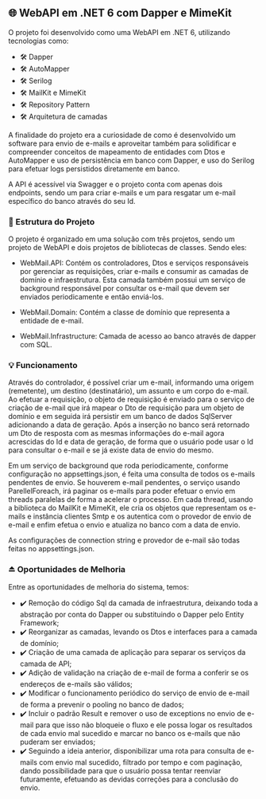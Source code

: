 ## 🌐 WebAPI em .NET 6 com Dapper e MimeKit

O projeto foi desenvolvido como uma WebAPI em .NET 6, utilizando tecnologias como:
  - 🛠️ Dapper
  - 🛠️ AutoMapper
  - 🛠️ Serilog
  - 🛠️ MailKit e MimeKit
  - 🛠️ Repository Pattern
  - 🛠️ Arquitetura de camadas

A finalidade do projeto era a curiosidade de como é desenvolvido um software para envio de e-mails e aproveitar também para solidificar e compreender conceitos de mapeamento de entidades com Dtos e AutoMapper e uso de persistência em banco com Dapper, e uso do Serilog para efetuar logs persistidos diretamente em banco.

A API é acessível via Swagger e o projeto conta com apenas dois endpoints, sendo um para criar e-mails e um para resgatar um e-mail específico do banco através do seu Id.

### 📀 Estrutura do Projeto

O projeto é organizado em uma solução com três projetos, sendo um projeto de WebAPI e dois projetos de bibliotecas de classes. Sendo eles:

  - WebMail.API: Contém os controladores, Dtos e serviços responsáveis por gerenciar as requisições, criar e-mails e consumir as camadas de domínio e infraestrutura. Esta camada também possui um serviço de background responsável por consultar os e-mail que devem ser enviados periodicamente e então enviá-los.

  - WebMail.Domain: Contém a classe de domínio que representa a entidade de e-mail.

  - WebMail.Infrastructure: Camada de acesso ao banco através de dapper com SQL.

### 💡 Funcionamento

Através do controlador, é possível criar um e-mail, informando uma origem (remetente), um destino (destinatário), um assunto e um corpo do e-mail. Ao efetuar a requisição, o objeto de requisição é enviado para o serviço de criação de e-mail que irá mapear o Dto de requisição para um objeto de domínio e em seguida irá persistir em um banco de dados SqlServer adicionando a data de geração. Após a inserção no banco será retornado um Dto de resposta com as mesmas informações do e-mail agora acrescidas do Id e data de geração, de forma que o usuário pode usar o Id para consultar o e-mail e se já existe data de envio do mesmo.

Em um serviço de background que roda periodicamente, conforme configuração no appsettings.json, é feita uma consulta de todos os e-mails pendentes de envio. Se houverem e-mail pendentes, o serviço usando ParellelForeach, irá paginar os e-mails para poder efetuar o envio em threads paralelas de forma a acelerar o processo. Em cada thread, usando a biblioteca do MailKit e MimeKit, ele cria os objetos que representam os e-mails e instância clientes Smtp e os autentica com o provedor de envio de e-mail e enfim efetua o envio e atualiza no banco com a data de envio.

As configurações de connection string e provedor de e-mail são todas feitas no appsettings.json.

### ⏏️ Oportunidades de Melhoria

Entre as oportunidades de melhoria do sistema, temos:
  - ✔️ Remoção do código Sql da camada de infraestrutura, deixando toda a abstração por conta do Dapper ou substituindo o Dapper pelo Entity Framework;
  - ✔️ Reorganizar as camadas, levando os Dtos e interfaces para a camada de domínio;
  - ✔️ Criação de uma camada de aplicação para separar os serviços da camada de API;
  - ✔️ Adição de validação na criação de e-mail de forma a conferir se os endereços de e-mails são válidos;
  - ✔️ Modificar o funcionamento periódico do serviço de envio de e-mail de forma a prevenir o pooling no banco de dados;
  - ✔️ Incluir o padrão Result e remover o uso de exceptions no envio de e-mail para que isso não bloqueie o fluxo e ele possa logar os resultados de cada envio mal sucedido e marcar no banco os e-mails que não puderam ser enviados;
  - ✔️ Seguindo a ideia anterior, disponibilizar uma rota para consulta de e-mails com envio mal sucedido, filtrado por tempo e com paginação, dando possibilidade para que o usuário possa tentar reenviar futuramente, efetuando as devidas correções para a conclusão do envio.    
